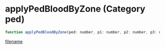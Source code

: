 # applyPedBloodByZone (Category ped)

```js
function applyPedBloodByZone(ped: number, p1: number, p2: number, p3: number, p4: intPtr): Array
```

[filename](applyPedBloodByZone_m.md ':include')